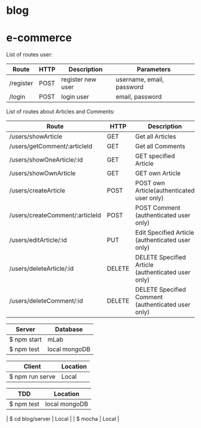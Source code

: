 # blog

# e-commerce

List of routes user:

| **Route** | **HTTP** | **Description**   | **Parameters**            |
| --------- | -------- | ----------------- | ------------------------- |
| /register | POST     | register new user | username, email, password |
| /login    | POST     | login user        | email, password           |

List of routes about Articles and Comments:

| **Route**                       | **HTTP** | **Description**                                    | **Parameters**                       |
| ------------------------------- | -------- | -------------------------------------------------- | ------------------------------------ |
| /users/showArticle              | GET      | Get all Articles                                   |                                      |
| /users/getComment/:articleId    | GET      | Get all Comments                                   | articleId                            |
| /users/showOneArticle/:id       | GET      | GET specified Article                              | article id                           |
| /users/showOwnArticle           | GET      | GET own Article                                    |                                      |
| /users/createArticle            | POST     | POST own Article(authenticated user only)          | articleTitle, articleBody,articleTag |
| /users/createComment/:articleId | POST     | POST Comment (authenticated user only)             | commentBody,articleId                |
| /users/editArticle/:id          | PUT      | Edit Specified Article (authenticated user only)   | articleTitle, articleBody            |
| /users/deleteArticle/:id        | DELETE   | DELETE Specified Article (authenticated user only) | article id                           |
| /users/deleteComment/:id        | DELETE   | DELETE Specified Comment (authenticated user only) | comment id                           |

| **Server**  | **Database**  |
| ----------- | ------------- |
| $ npm start | mLab          |
| $ npm test  | local mongoDB |

| **Client**      | **Location** |
| --------------- | ------------ |
| $ npm run serve | Local        |

| **TDD**    | **Location**  |
| ---------- | ------------- |
| $ npm test | local mongoDB |

| $ cd blog/server | Local |
| $ mocha | Local |
